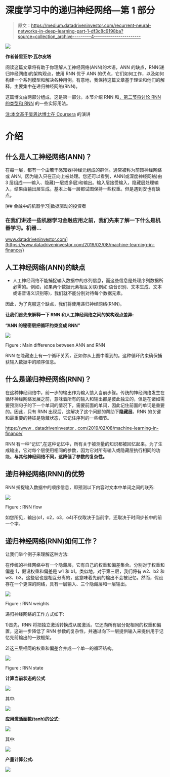 # 深度学习中的递归神经网络—第 1 部分

> 原文：<https://medium.datadriveninvestor.com/recurrent-neural-networks-in-deep-learning-part-1-df3c8c9198ba?source=collection_archive---------4----------------------->

![](img/2fa80f372d9e9f56a464b13cb420c9c7.png)

**作者普里亚尔·瓦尔皮塔**

阅读这篇文章将有助于你理解人工神经网络(ANN)的术语，ANN 的缺点，RNN(递归神经网络)的架构观点，使用 RNN 优于 ANN 的优点，它们如何工作，以及如何构建一个系列模型和解决各种用例。有意地，我保持这篇文章基于理论和他们的解释，主要集中在递归神经网络(RNN)。

这篇博文由两部分组成，这是第一部分。本节介绍 RNN 和[，第二节将讨论 RNN 的类型和 RNN](https://medium.com/@priyalwalpita/recurrent-neural-networks-in-deep-learning-part2-ce9fe1770a31) 的一些实际用法。

[注:本文基于吴恩达博士在 Coursera](https://www.coursera.org/lecture/nlp-sequence-models/recurrent-neural-network-model-ftkzt) 的演讲

# 介绍

## 什么是人工神经网络(ANN)？

在每一层，都有一个由若干感知器/神经元组成的群体。通常被称为前馈神经网络或 ANN，因为输入只在正向上被处理。您还可以看到，ANN(或深度神经网络)由 3 层组成——输入、隐藏(一层或多层)和输出。输入层接受输入，隐藏层处理输入，结果由输出层生成。基本上每一层都试图保持一些权重。但是遇到安也有缺点。

[](https://www.datadriveninvestor.com/2019/02/08/machine-learning-in-finance/) [## 金融中的机器学习|数据驱动的投资者

### 在我们讲述一些机器学习金融应用之前，我们先来了解一下什么是机器学习。机器…

www.datadriveninvestor.com](https://www.datadriveninvestor.com/2019/02/08/machine-learning-in-finance/) 

## 人工神经网络(ANN)的缺点

*   人工神经网络不能捕捉输入数据中的序列信息，而这些信息是处理序列数据所必需的。例如，如果两个数据元素相互关联(例如:语音识别、文本生成、文本或语音语义识别等)，我们就不能分别对待每个数据元素。

因此，为了克服这个缺点，我们将使用递归神经网络(RNN)。

**让我们首先来解释一下 RNN 和人工神经网络之间的架构观点差异:**

**“ANN 的秘密层把循环约束变成 RNN”**

![](img/f428aa0f54c90ed027ace11befcccb97.png)

Figure : Main difference between ANN and RNN

RNN 在隐藏态上有一个循环关系，正如你从上图中看到的。这种循环约束确保捕获输入数据中的顺序信息。

## 什么是递归神经网络(RNN)？

在这种神经网络中，前一步的输出作为输入馈入当前步骤。传统的神经网络发生在循环神经网络发展之前，意味着所有的输入和输出都是彼此独立的，但是在诸如需要预测句子的下一个单词的情况下，需要前面的单词，因此记住前面的单词是重要的。因此，只有 RNN 出现后，这解决了这个问题的帮助下**隐藏层**。RNN 的关键和最重要的特征是隐藏状态，它记住序列的一些细节。

[https://www . datadriveninvestor . com/2019/02/08/machine-learning-in-finance/](https://www.datadriveninvestor.com/2019/02/08/machine-learning-in-finance/)

RNN 有一种“记忆”,在这种记忆中，所有关于被测量的知识都被回忆起来。为了生成输出，它对每个层使用相同的参数，因为它对所有输入或隐藏层执行相同的功能。**与其他神经网络不同，这降低了参数的复杂性。**

## 递归神经网络(RNN)的优势

RNN 捕捉输入数据中的顺序信息，即预测以下内容时文本中单词之间的联系:

![](img/49e5409de86a3e2e3f02b326859b83de.png)

Figure : RNN flow

如您所见，输出(o1，o2，o3，o4)不仅取决于当前字，还取决于时间步长中的前一个字。

## 递归神经网络(RNN)如何工作？

让我们举个例子来理解这种方法:

在传统的神经网络中有一个隐藏层，它有自己的权重和偏差集合。分别对于权重和偏差 1，假设权重和偏差是 w1 和 b1。类似地，对于第三层，我们将有 w2、b2 和 w3、b3。这些层也是相互分离的，这意味着先前的输出不会被记忆。然而，假设存在一个更深的网络，具有一层输入、三个隐藏层和一层输出。

![](img/85659897340c4ecbcad8e9036586f098.png)

Figure : RNN weights

递归神经网络的工作方式如下:

1)首先，RNN 将把独立激活转换成从属激活。它还向所有层分配相同的权重和偏置，这进一步降低了 RNN 参数的复杂性，并通过向下一层提供输入来提供用于记忆先前输出的一致框架。

2)这三层相同的权重和偏差合并成一个单一的循环结构。

![](img/b69705d282e1cee8b7b1716bdf48553b.png)

Figure : RNN state

**计算当前状态的公式**

![](img/90cc2b52e3657d2f7e4600d8e767114a.png)

其中:

![](img/8ba80a8a224efb1697b390aab869853c.png)

**应用激活函数(tanh)的公式:**

![](img/3a1fd077474eaebe1fe418aa4025bd98.png)

其中:

![](img/84f4a2c068d88997fed8cbe7f11a40f0.png)

**产量计算公式:**

![](img/54b9d5e3d1a5a2ee68684a6c297dd5be.png)